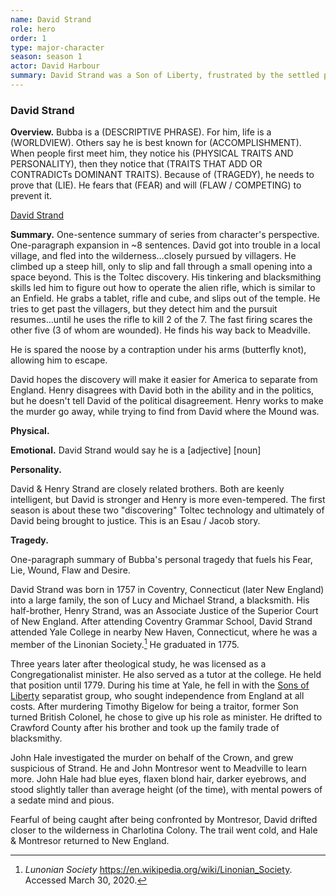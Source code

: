 ```yaml
---
name: David Strand
role: hero
order: 1
type: major-character
season: season 1
actor: David Harbour
summary: David Strand was a Son of Liberty, frustrated by the settled peace between America and England.
---
```


<!-- Snowflake 3 - Character Summary. Take an hour and write a one-page summary sheet that tells
* one-sentence summary of character's storyline
* Secret Desire / Want / Motivation
* Nobel Quest / Goal (SMART)
* Epiphany, how the character changes
* one-paragraph summary of character's storyline

Snowflake 5 - Character Backstory. Take a few hours per character to explore their tragedy and how it propels them forward.

Snowflake 7 - Character Details. Take several hours per character to flesh out the details. -->
### David Strand

**Overview.**
Bubba is a (DESCRIPTIVE PHRASE).
For him, life is a (WORLDVIEW).
Others say he is best known for (ACCOMPLISHMENT).
When people first meet him, they notice his (PHYSICAL TRAITS AND PERSONALITY), then they notice that (TRAITS THAT ADD OR CONTRADICTs DOMINANT TRAITS).
Because of (TRAGEDY), he needs to prove that (LIE).
He fears that (FEAR) and will (FLAW / COMPETING) to prevent it.

[David Strand](docs/images/343px-David_Harbour_by_Gage_Skidmore.jpg)

**Summary.**
One-sentence summary of series from character's perspective.
One-paragraph expansion in ~8 sentences.
David got into trouble in a local village, and fled into the wilderness...closely pursued by villagers. He climbed up a steep hill, only to slip and fall through a small opening into a space beyond. This is the Toltec discovery. His tinkering and blacksmithing skills led him to figure out how to operate the alien rifle, which is similar to an Enfield. He grabs a tablet, rifle and cube, and slips out of the temple. He tries to get past the villagers, but they detect him and the pursuit resumes...until he uses the rifle to kill 2 of the 7. The fast firing scares the other five (3 of whom are wounded). He finds his way back to Meadville.
<!-- The Lie Believed -->
<!-- Surprise 1 - Lie Proved -->
<!-- Reaction 1 - Quest Committed -->
<!-- The Truth Voiced -->
<!-- Surprise 2 - Lie Doubted -->
<!-- Surprise 3 - Lie Confronted -->
<!-- Epiphany - Truth Embraced --> He is spared the noose by a contraption under his arms (butterfly knot), allowing him to escape.

David hopes the discovery will make it easier for America to separate from England. Henry disagrees with David both in the ability and in the politics, but he doesn't tell David of the political disagreement. Henry works to make the murder go away, while trying to find from David where the Mound was.

**Physical.**
<!-- Defining Characteristic -->
<!-- Eyes -->
<!-- Hair -->
<!-- Build -->
<!-- Style -->
<!-- Age -->

**Emotional.**
David Strand would say he is a [adjective] [noun]<!-- Identity -->
<!-- Fear / External Conflict / what believes will reoccur -->
<!-- Lie / Internal conflict / believes true due to backstory -->
<!-- Wound / Emotional repercussions-->
<!-- Flaw / bad behavior protecting wound -->
<!--  Desire / Want / Dream -->
<!-- Competing Value / alternate expression of Want counter to series theme -->

**Personality.**
<!-- Social Mask -->
<!-- Humor -->
<!-- Faith -->
<!-- Politics -->
<!-- Upbringing -->
<!-- Education -->
<!-- Work History -->
<!-- Interests -->
<!-- Friends -->
David & Henry Strand are closely related brothers. Both are keenly intelligent, but David is stronger and Henry is more even-tempered. The first season is about these two "discovering" Toltec technology and ultimately of David being brought to justice. This is an Esau / Jacob story.
<!-- Foes -->
<!-- Philosophy -->

**Tragedy.**
<!-- Rough out the Dark Moment Story, a short-story like _Butcher of Anderson Station_. -->
One-paragraph summary of Bubba's personal tragedy that fuels his Fear, Lie, Wound, Flaw and Desire.

David Strand was born in 1757 in Coventry, Connecticut (later New England) into a large family, the son of Lucy and Michael Strand, a blacksmith. His half-brother, Henry Strand, was an Associate Justice of the Superior Court of New England. After attending Coventry Grammar School, David Strand attended Yale College in nearby New Haven, Connecticut, where he was a member of the Linonian Society.[^Linonian Society] He graduated in 1775.

Three years later after theological study, he was licensed as a Congregationalist minister. He also served as a tutor at the college. He held that position until 1779. During his time at Yale, he fell in with the [Sons of Liberty](https://en.wikipedia.org/wiki/Sons_of_Liberty) separatist group, who sought independence from England at all costs. After murdering Timothy Bigelow for being a traitor, former Son turned British Colonel, he chose to give up his role as minister. He drifted to Crawford County after his brother and took up the family trade of blacksmithy.

John Hale investigated the murder on behalf of the Crown, and grew suspicious of Strand. He and John Montresor went to Meadville to learn more. John Hale had blue eyes, flaxen blond hair, darker eyebrows, and stood slightly taller than average height (of the time), with mental powers of a sedate mind and pious. <!-- Description of Nathan Hale. -->

Fearful of being caught after being confronted by Montresor, David drifted closer to the wilderness in Charlotina Colony. The trail went cold, and Hale & Montresor returned to New England.

[^Linonian Society]: _Lunonian Society_ https://en.wikipedia.org/wiki/Linonian_Society. Accessed March 30, 2020.
